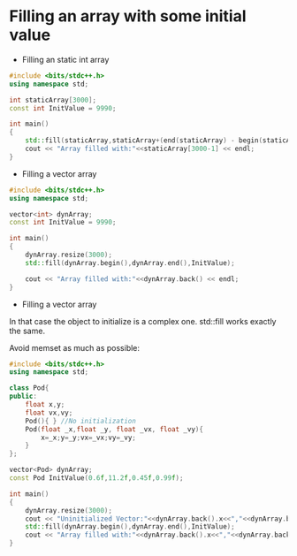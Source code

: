 # Filling an array with some initial value

* Filling an static int array
```C++ runnable
#include <bits/stdc++.h> 
using namespace std;

int staticArray[3000];
const int InitValue = 9990;

int main()
{
    std::fill(staticArray,staticArray+(end(staticArray) - begin(staticArray)),InitValue);
    cout << "Array filled with:"<<staticArray[3000-1] << endl;
}
```

* Filling a vector<int> array
```C++ runnable
#include <bits/stdc++.h> 
using namespace std;

vector<int> dynArray;
const int InitValue = 9990;

int main()
{
    dynArray.resize(3000);
    std::fill(dynArray.begin(),dynArray.end(),InitValue);

    cout << "Array filled with:"<<dynArray.back() << endl;
}
```

* Filling a vector<class> array

In that case the object to initialize is a complex one. std::fill works exactly the same.

Avoid memset as much as possible:

```C++ runnable
#include <bits/stdc++.h> 
using namespace std;

class Pod{
public:    
    float x,y;
    float vx,vy;
    Pod(){ } //No initialization
    Pod(float _x,float _y, float _vx, float _vy){
        x=_x;y=_y;vx=_vx;vy=_vy;
    }
};

vector<Pod> dynArray;
const Pod InitValue(0.6f,11.2f,0.45f,0.99f);

int main()
{
    dynArray.resize(3000);
    cout << "Uninitialized Vector:"<<dynArray.back().x<<","<<dynArray.back().y<< endl;
    std::fill(dynArray.begin(),dynArray.end(),InitValue);
    cout << "Array filled with:"<<dynArray.back().x<<","<<dynArray.back().y<< endl;
}
```
